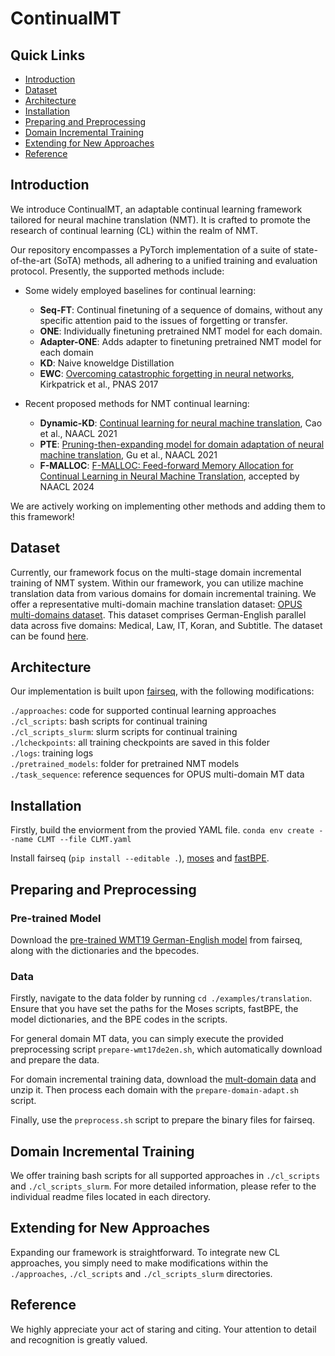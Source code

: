 
  
# ContinualMT  

## Quick Links  
  
 - [Introduction](#introduction)  
 - [Dataset](#dataset)  
 - [Architecture](#architecture)  
 - [Installation](#installation)  
 - [Preparing and Preprocessing](#preparing-and-preprocessing)  
 - [Domain Incremental Training](#domain-incremental-training)   
 - [Extending for New Approaches](#extending-for-new-approaches) 
 - [Reference](#reference)  
 
## Introduction    
We introduce ContinualMT, an adaptable continual learning framework tailored for neural machine translation (NMT). It is crafted to promote the research of continual learning (CL) within the realm of NMT. 
    
Our repository encompasses a PyTorch implementation of a suite of state-of-the-art (SoTA) methods, all adhering to a unified training and evaluation protocol. 
Presently, the supported methods include:

* Some widely employed baselines for continual learning:
  * **Seq-FT**: Continual finetuning of a sequence of domains, without any specific attention paid to the issues of forgetting or transfer.
  * **ONE**: Individually finetuning pretrained NMT model for each domain.
  * **Adapter-ONE**: Adds adapter to finetuning pretrained NMT model for each domain 
  * **KD**: Naive knoweldge Distillation  
  * **EWC**: [Overcoming catastrophic forgetting in neural networks](https://arxiv.org/abs/1612.00796), Kirkpatrick et al., PNAS 2017 

* Recent proposed methods for NMT continual learning:
  * **Dynamic-KD**: [Continual learning for neural machine translation](https://aclanthology.org/2021.naacl-main.310/), Cao et al., NAACL 2021
  * **PTE**: [Pruning-then-expanding model for domain adaptation of neural machine translation](https://aclanthology.org/2021.naacl-main.308/), Gu et al., NAACL 2021
  * **F-MALLOC**: [F-MALLOC: Feed-forward Memory Allocation for Continual Learning in Neural Machine Translation](https://openreview.net/pdf?id=-RUVD4K_IkA), accepted by NAACL 2024

We are actively working on implementing other methods and adding them to this framework!

## Dataset  

Currently, our framework focus on the multi-stage domain incremental training of NMT system. Within our framework, you can utilize machine translation data from various domains for domain incremental training.
We offer a representative multi-domain machine translation dataset: [OPUS multi-domains dataset](https://aclanthology.org/2020.acl-main.692/). This dataset comprises German-English parallel data across five domains: Medical, Law, IT, Koran, and Subtitle. The dataset can be found [here](https://github.com/roeeaharoni/unsupervised-domain-clusters).
  
## Architecture 
Our implementation is built upon [fairseq](https://github.com/facebookresearch/fairseq), with the following modifications:

`./approaches`: code for supported continual learning approaches    
`./cl_scripts`: bash scripts for continual training    
`./cl_scripts_slurm`: slurm scripts for continual training    
`./lcheckpoints`: all training checkpoints are saved in this folder    
`./logs`: training logs    
`./pretrained_models`: folder for pretrained NMT models    
`./task_sequence`: reference sequences for OPUS multi-domain MT data    

## Installation
Firstly, build the enviorment from the provied YAML file.
```conda env create --name CLMT --file CLMT.yaml```

Install fairseq (```pip install --editable .```), [moses](https://github.com/moses-smt/mosesdecoder) and [fastBPE](https://github.com/glample/fastBPE).

## Preparing and Preprocessing

### Pre-trained Model
Download the [pre-trained WMT19 German-English model](https://github.com/facebookresearch/fairseq/blob/v0.12.3/examples/translation/README.md) from fairseq, along with the dictionaries and the bpecodes.

### Data
Firstly, navigate to the data folder by running ```cd ./examples/translation```. Ensure that you have set the paths for the Moses scripts, fastBPE, the model dictionaries, and the BPE codes in the scripts.

For general domain MT data, you can simply execute the provided preprocessing script  ```prepare-wmt17de2en.sh```, which automatically download and prepare the data.

For domain incremental training data, download the [mult-domain data](https://github.com/roeeaharoni/unsupervised-domain-clusters) and unzip it. Then process each domain with the ```prepare-domain-adapt.sh``` script.

Finally, use the ```preprocess.sh``` script to prepare the binary files for fairseq.

## Domain Incremental Training
We offer training bash scripts for all supported approaches in ```./cl_scripts``` and ```./cl_scripts_slurm```. For more detailed information, please refer to the individual readme files located in each directory.

## Extending for New Approaches
Expanding our framework is straightforward. To integrate new CL approaches, you simply need to make modifications within the ```./approaches```, ```./cl_scripts``` and ```./cl_scripts_slurm``` directories.
  
## Reference  
We highly appreciate your act of staring and citing. Your attention to detail and recognition is greatly valued.  
  


